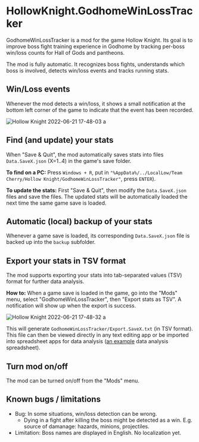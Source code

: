 # HollowKnight.GodhomeWinLossTracker

GodhomeWinLossTracker is a mod for the game Hollow Knight. Its goal is to improve boss fight training experience in Godhome by tracking per-boss win/loss counts for Hall of Gods and pantheons.

The mod is fully automatic. It recognizes boss fights, understands which boss is involved, detects win/loss events and tracks running stats.


## Win/Loss events

Whenever the mod detects a win/loss, it shows a small notification at the bottom left corner of the game to indicate that the event has been recorded.

![Hollow Knight 2022-06-21 17-48-03 a](https://user-images.githubusercontent.com/14790745/174921467-d980e3f8-1230-45ba-a8b9-acfed7b93d56.png)


## Find (and update) your stats

When "Save & Quit", the mod automatically saves stats into files `Data.SaveX.json` (X=1..4) in the game's save folder.

**To find on a PC:** Press `Windows + R`, put in `"%AppData%/../LocalLow/Team Cherry/Hollow Knight/GodhomeWinLossTracker"`, press `ENTER`).

**To update the stats:** First "Save & Quit", then modify the `Data.SaveX.json` files and save the files. The updated stats will be automatically loaded the next time the same game save is loaded.


## Automatic (local) backup of your stats

Whenever a game save is loaded, its corresponding `Data.SaveX.json` file is backed up into the `backup` subfolder.


## Export your stats in TSV format

The mod supports exporting your stats into tab-separated values (TSV) format for further data analysis.

**How to:** When a game save is loaded in the game, go into the "Mods" menu, select "GodhomeWinLossTracker", then "Export stats as TSV". A notification will show up when the export is success.

![Hollow Knight 2022-06-21 17-48-32 a](https://user-images.githubusercontent.com/14790745/174921490-2089c19b-f5cb-420e-b2df-724bf16e68ed.png)

This will generate `GodhomeWinLossTracker/Export.SaveX.txt` (in TSV format). This file can then be viewed directly in any text editing app or be imported into spreadsheet apps for data analysis ([an example](https://docs.google.com/spreadsheets/d/1_hglw_48YHSVsaKsA3nuqnbMoC0DbbKKl-uB-i44FbM/edit?usp=sharing) data analysis spreadsheet).


## Turn mod on/off

The mod can be turned on/off from the "Mods" menu.


## Known bugs / limitations

* Bug: In some situations, win/loss detection can be wrong.
  * Dying in a fight after killing the boss might be detected as a win. E.g. source of damanage: hazards, minions, projectiles.
* Limitation: Boss names are displayed in English. No localization yet.
